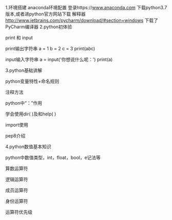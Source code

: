 1.环境搭建
anaconda环境配置
登录https://www.anaconda.com 下载python3.7 版本,或者进python官方网站下载
解释器
http://www.jetbrains.com/pycharm/download/#section=windows 下载了PyCharm编译器
2.python初体验

print 和 input

print输出字符串
a = 1
b = 2
c = 3
print(a*b*c)

input输入字符串 
a = input('你想说什么呢：')
print(a)

3.python基础讲解

python变量特性+命名规则

注释方法

python中“：”作用

学会使用dir( )及和help( )

import使用

pep8介绍

4.python数值基本知识

python中数值类型，int，float，bool，e记法等

算数运算符

逻辑运算符

成员运算符

身份运算符

运算符优先级
